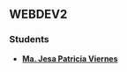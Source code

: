 ## WEBDEV2

### Students

- **[Ma. Jesa Patricia Viernes](mailto:ma.jesapatriciaviernes@student.laverdad.edu.ph)**
